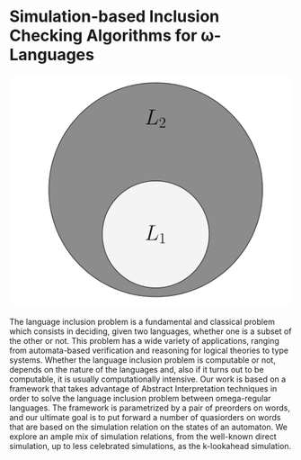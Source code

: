 # Simulation-based Inclusion Checking Algorithms for ω-Languages

![GitHub Logo](./img/logo.png)

The language inclusion problem is a fundamental and classical problem which consists in deciding, given two languages, whether one is a subset of the other or not.  This problem has a wide variety of applications, ranging from automata-based verification and reasoning for logical theories to type systems.  Whether the language inclusion problem is computable or not, depends on the nature of the languages and, also if it turns out to be computable, it is usually computationally intensive.  Our work is based on a framework that takes advantage of Abstract Interpretation techniques in order to solve the language inclusion problem between omega-regular languages.  The framework is parametrized by a pair of preorders on words, and our ultimate goal is to put forward a number of quasiorders on words that are based on the simulation relation on the states of an automaton.  We explore an ample mix of simulation relations, from the well-known direct simulation, up to less celebrated simulations, as the k-lookahead simulation.
